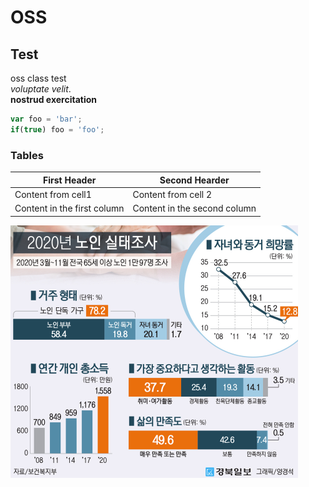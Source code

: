 # OSS
## Test
oss class test    
*voluptate velit*.   
**nostrud exercitation**


```javascript
var foo = 'bar';
if(true) foo = 'foo';
```

### Tables

First Header | Second Hearder
-------------| -------------
Content from cell1 | Content from cell 2
Content in the first column | Content in the second column

![고령화사회](./고령화사회.png)
